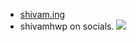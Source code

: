 * [shivam.ing](https://www.shivam.ing)
* shivamhwp on socials.
![](https://komarev.com/ghpvc/?username=shivamhwp&color=0D1116&style=flat&label=&abbreviated=true)
